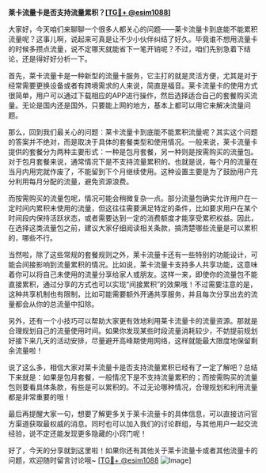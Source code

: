**莱卡流量卡是否支持流量累积？[[TG💪+ @esim1088](https://t.me/s/esim1088)]**

大家好，今天咱们来聊聊一个很多人都关心的问题——莱卡流量卡到底能不能累积流量呢？这事儿啊，说起来可真是让不少小伙伴纠结了好久。毕竟谁不想用流量卡的时候多攒点流量，说不定哪天就能省下一笔开销呢？不过，咱们先别急着下结论，还是得好好分析一下。

首先，莱卡流量卡是一种新型的流量卡服务，它主打的就是灵活方便，尤其是对于经常需要更换设备或者有跨境需求的人来说，简直是福音。莱卡流量卡的使用方式很简单，用户可以通过下载相应的APP进行操作，然后选择适合自己的套餐购买流量。无论是国内还是国外，只要能上网的地方，基本上都可以用它来解决流量问题。

那么，回到我们最关心的问题：莱卡流量卡到底能不能累积流量呢？其实这个问题的答案并不绝对，而是取决于具体的套餐类型和使用情况。一般来说，莱卡流量卡提供的套餐分为两种主要形式：一种是包月套餐，另一种则是按需购买的流量包。对于包月套餐来说，通常情况下是不支持流量累积的。也就是说，每个月的流量在当月内用完就作废了，不能留到下个月继续使用。这种设置主要是为了鼓励用户充分利用每月分配的流量，避免资源浪费。

而按需购买的流量包呢，情况可能会稍微复杂一点。部分流量包确实允许用户在一定时间内累积未使用的流量，但这往往需要满足特定的条件，比如要求用户在某个时间段内保持活跃状态，或者需要达到一定的消费额度才能享受累积权益。因此，在选择这类流量包之前，建议大家仔细阅读相关条款，搞清楚哪些流量是可以累积的，哪些不行。

当然啦，除了这些常规的套餐规则之外，莱卡流量卡还有一些特别的功能设计，可能会间接影响到流量累积的情况。比如说，莱卡流量卡支持多人共享功能，这意味着你可以将自己未使用的流量分享给家人或朋友。这样一来，即使你的流量包不能直接累积，通过分享的方式也可以实现“间接累积”的效果哦！不过需要注意的是，这种共享机制也有限制，比如可能需要额外开通共享服务，并且每次分享出去的流量都会从你的总流量中扣除。

另外，还有一个小技巧可以帮助大家更有效地利用莱卡流量卡的流量资源。那就是合理规划自己的流量使用时间。如果你发现某些时段流量消耗较少，不妨提前规划好接下来几天的活动安排，尽量避开高峰期使用网络，这样就能最大限度地保留剩余流量啦！

说了这么多，相信大家对莱卡流量卡是否支持流量累积已经有了一定了解吧？总结下来就是：如果是包月套餐，一般情况下是不支持流量累积的；而按需购买的流量包则要看具体条款，有些是可以累积的。不过无论哪种情况，合理规划和利用流量都是非常重要的哦！

最后再提醒大家一句，想要了解更多关于莱卡流量卡的具体信息，可以直接访问官方渠道获取最权威的消息。同时也可以加入我们的讨论群组，与其他用户一起交流经验，说不定还能发现更多隐藏的小窍门呢！

好了，今天的分享就到这里啦！如果你还有其他关于莱卡流量卡或者其他流量卡的问题，欢迎随时留言讨论哦~ [[TG💪+ @esim1088](https://t.me/s/esim1088) ![Image](https://i.postimg.cc/4NQfJmqS/Snipaste-2025-05-13-00-14-12.png)]